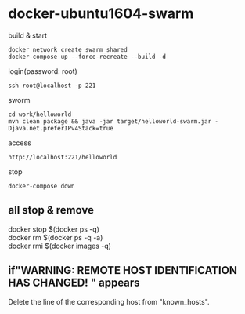 # docker-ubuntu1604-swarm

build & start
```
docker network create swarm_shared
docker-compose up --force-recreate --build -d
```

login(password: root)
```
ssh root@localhost -p 221
```

sworm
```
cd work/helloworld
mvn clean package && java -jar target/helloworld-swarm.jar -Djava.net.preferIPv4Stack=true
```

access
```
http://localhost:221/helloworld
```

stop
```
docker-compose down
```

## all stop & remove  
docker stop $(docker ps -q)  
docker rm $(docker ps -q -a)  
docker rmi $(docker images -q)  

## if"WARNING: REMOTE HOST IDENTIFICATION HAS CHANGED! " appears
Delete the line of the corresponding host from "known_hosts".